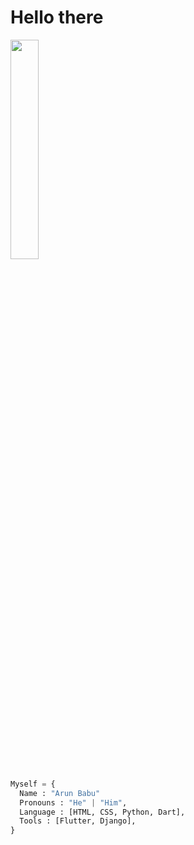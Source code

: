 <h1>Hello there</h1>

<img src="https://i.giphy.com/media/26BGIqWh2R1fi6JDa/giphy.webp" width="30%">

```python
Myself = {
  Name : "Arun Babu"
  Pronouns : "He" | "Him",
  Language : [HTML, CSS, Python, Dart],
  Tools : [Flutter, Django],
}
```

